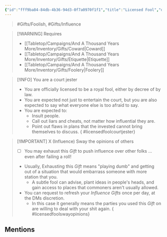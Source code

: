 ```yaml
---
{"id":"fff9ba84-84db-4b36-94d3-0f7a0970f1f1","title":"Licensed Fool","description":"You are a fool ... by law.","publish":true,"date_created":"Saturday, March 30th 2024, 10:07:10 pm","date_modified":"Friday, April 19th 2024, 6:24:58 pm","cssclasses":["mado-heading"],"path":"Tabletop/Campaigns/And A Thousand Years More/Inventory/Gifts/Licensed Fool.md","permalink":"/tabletop/campaigns/and-a-thousand-years-more/inventory/gifts/licensed-fool/","PassFrontmatter":true}
---
```



> #Gifts/Foolish, #Gifts/Influence

> [!WARNING] Requires
> - [[Tabletop/Campaigns/And A Thousand Years More/Inventory/Gifts/Coward\|Coward]]
> - [[Tabletop/Campaigns/And A Thousand Years More/Inventory/Gifts/Etiquette\|Etiquette]]
> - [[Tabletop/Campaigns/And A Thousand Years More/Inventory/Gifts/Foolery\|Foolery]]

> [!INFO] You are a court jester
> - You are officially licensed to be a royal fool, either by decree of by law.
> - You are expected not just to entertain the court, but you are also expected to say what everyone else is too afraid to say.
> - You are expected to:
> 	- Insult people.
> 	- Call out liars and cheats, not matter how influential they are.
> 	- Point out flaws in plans that the invested cannot bring themselves to discuss.
{ #licensedfoolcourtjester}


> [!IMPORTANT] X (Influence) Sway the opinions of others
> - [ ] You may exhaust this *Gift* to push influence over other folks … even after failing a roll!
> - Usually, Exhausting this *Gift* means "playing dumb" and getting out of a situation that would embarrass someone with more station that you.
> 	- A subtle fool can advise, plant ideas in people's heads, and gain access to places that commoners aren't usually allowed.
> - You can request to refresh your *Influence* *Gifts* once per day, at the DMs discretion.
> 	- In this case it generally means the parties you used this *Gift* on are willing to deal with your shit again.
{ #licensedfoolswayopinions}


## Mentions


